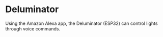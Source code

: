 # Deluminator
Using the Amazon Alexa app, the Deluminator (ESP32) can control lights through voice commands.
